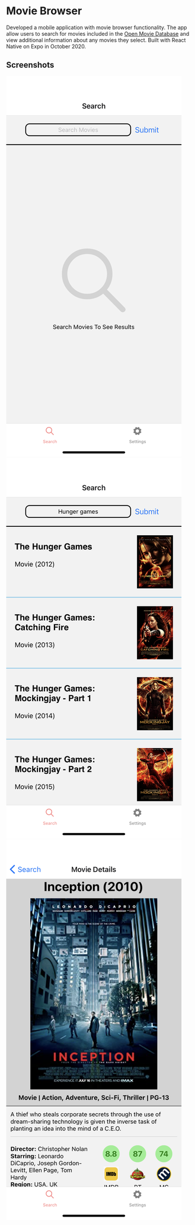 # Movie Browser
Developed a mobile application with movie browser functionality. The app allow users to
search for movies included in the [Open Movie Database](http://www.omdbapi.com/)
and view additional information about any movies they select. Built with React Native on
Expo in October 2020.

## Screenshots
![Alt text](./assets/home.PNG?raw=true "Search Homepage")
![Alt text](./assets/search.PNG?raw=true "Search Results Page")
![Alt text](./assets/details.PNG?raw=true "Movie Details Page")
